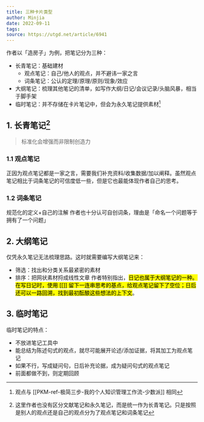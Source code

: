 ```yaml
---
title: 三种卡片类型 
author: Minjia
date: 2022-09-11
tags: 
source: https://utgd.net/article/6941
---
```


作者以「造房子」为例，把笔记分为三种：

* 长青笔记：基础建材
  * 观点笔记：自己/他人的观点，并不避讳一家之言
  * 词条笔记：公认的定理/原理/原则/现象/效应
* 大纲笔记：梳理其他笔记的清单，如写作大纲/日记/会议记录/头脑风暴，相当于脚手架
* 临时笔记：并不存储在卡片笔记中，但会为永久笔记提供素材[^批注1]

[^批注1]: 观点与 [[PKM-ref-极简三步-我的个人知识管理工作流-少数派]] 相同

## 1. 长青笔记[^批注2]

[^批注2]: 这里作者也没有区分文献笔记和永久笔记，而是统一作为长青笔记。只是按照是别人的观点还是自己的观点分为了观点笔记和词条笔记
>标准化会增强而非限制创造力

### 1.1 观点笔记

正因为观点笔记都是一家之言，需要我们补充资料/收集数据/加以阐释。虽然观点笔记相比于词条笔记的可信度低一些，但是它也最能体现作者自己的思考。

### 1.2 词条笔记

规范化的定义+自己的注解
作者也十分认可自创词条，理由是「命名一个问题等于拥有了一个问题」

## 2. 大纲笔记

仅凭永久笔记无法梳理思路。这时就需要编写大纲笔记来：

* 筛选：找出和分类关系最紧密的素材
* 排序：把网状素材捋成线性文章
作者特别指出，<mark>日记也属于大纲笔记的一种。在写日记时，使用 [[]] 留下一连串思考的基点，给观点笔记留下了空位；日后还可以一路回溯，找到最初酝酿这些想法的上下文</mark>。

## 3. 临时笔记

临时笔记的特点：

* 不放进笔记工具中
* 能总结为陈述句式的观点，就尽可能展开论述/添加证据，将其加工为观点笔记
* 如果不行，写成疑问句，日后补充论据，成为疑问句式的观点笔记
* 前面都做不到，则定期回顾
